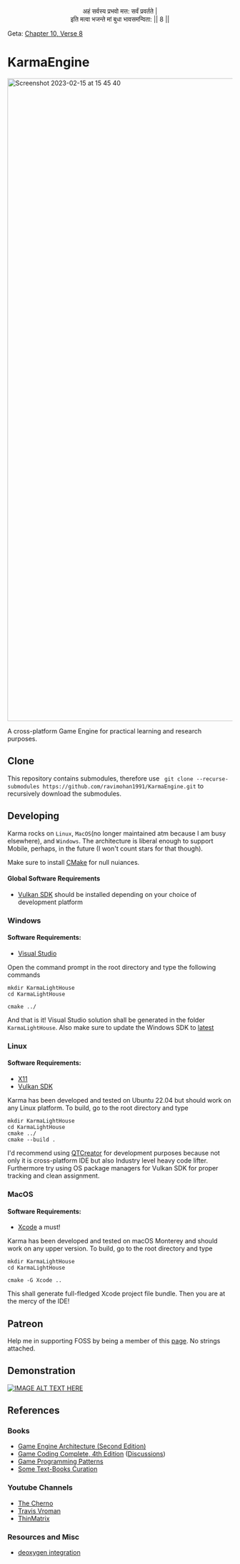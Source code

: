 <div align="center"> अहं सर्वस्य प्रभवो मत्त: सर्वं प्रवर्तते | </div>

<div align="center"> इति मत्वा भजन्ते मां बुधा भावसमन्विता: || 8 || </div>

Geta: [Chapter 10, Verse 8](https://www.holy-bhagavad-gita.org/chapter/10/verse/8)

KarmaEngine
===========
<img width="1440" alt="Screenshot 2023-02-15 at 15 45 40" src="https://user-images.githubusercontent.com/2173654/218999401-fe78d0e1-7bff-45ca-a0ab-cb6ab2ce31aa.png">

A cross-platform Game Engine for practical learning and research purposes.

Clone
------
This repository contains submodules, therefore use ``` git clone --recurse-submodules https://github.com/ravimohan1991/KarmaEngine.git``` to recursively download the submodules.

Developing
-----------------------

Karma rocks on ```Linux```, ```MacOS```(no longer maintained atm because I am busy elsewhere), and ```Windows```.  The architecture is liberal enough to support Mobile, perhaps, in the future (I won't count stars for that though). 

Make sure to install [CMake](https://cmake.org/) for null nuiances.

#### Global Software Requirements ###
* [Vulkan SDK](https://www.lunarg.com/vulkan-sdk/) should be installed depending on your choice of development platform

### Windows ###
#### Software Requirements:
* [Visual Studio](https://visualstudio.microsoft.com/)

Open the command prompt in the root directory and type the following commands
```
mkdir KarmaLightHouse
cd KarmaLightHouse

cmake ../
```

And that is it!  Visual Studio solution shall be generated in the folder ```KarmaLightHouse```.  Also make sure to update the Windows SDK to [latest](https://developer.microsoft.com/en-us/windows/downloads/windows-sdk/) 


### Linux ###
#### Software Requirements:
* [X11](https://www.glfw.org/docs/3.3/compile.html#compile_deps)
* [Vulkan SDK](https://vulkan.lunarg.com/doc/view/latest/linux/getting_started_ubuntu.html)

Karma has been developed and tested on Ubuntu 22.04 but should work on any Linux platform. To build, go to the root directory and type
```
mkdir KarmaLightHouse
cd KarmaLightHouse
cmake ../
cmake --build .
```
I'd recommend using [QTCreator](https://www.qt.io/product/development-tools) for development purposes because not only it is cross-platform IDE but also Industry level heavy code lifter. Furthermore try using OS package managers for Vulkan SDK for proper tracking and clean assignment.


### MacOS ###
#### Software Requirements:
* [Xcode](https://developer.apple.com/xcode/) a must!

Karma has been developed and tested on macOS Monterey and should work on any upper version. To build, go to the root directory and type
```
mkdir KarmaLightHouse
cd KarmaLightHouse

cmake -G Xcode ..
```
This shall generate full-fledged Xcode project file bundle.  Then you are at the mercy of the IDE!

Patreon
-----------
Help me in supporting FOSS by being a member of this [page](https://www.patreon.com/FreeandOpen). No strings attached.

Demonstration
-------------
[![IMAGE ALT TEXT HERE](https://img.youtube.com/vi/8ebeqtLxt9g/0.jpg)](https://www.youtube.com/watch?v=8ebeqtLxt9g)

References
-----------

### Books
* [Game Engine Architecture (Second Edition)](https://www.gameenginebook.com/)
* [Game Coding Complete, 4th Edition](http://www.amazon.com/gp/offer-listing/1133776574/ref=as_li_tl?ie=UTF8&camp=1789&creative=9325&creativeASIN=1133776574&linkCode=am2&tag=gamecodecompl-20&linkId=YTOZOL6OXF45PZSQ) ([Discussions](https://www.mcshaffry.com/GameCode/))
* [Game Programming Patterns](https://gameprogrammingpatterns.com/contents.html)
* [Some Text-Books Curation](https://github.com/kurong00/GameProgramBooks)

### Youtube Channels
* [The Cherno](https://www.youtube.com/user/TheChernoProject)
* [Travis Vroman](https://www.youtube.com/user/barzahd512)
* [ThinMatrix](https://www.youtube.com/watch?v=f3Cr8Yx3GGA)

### Resources and Misc
* [deoxygen integration](https://github.com/satu0king/Github-Documentation-With-Doxygen)
